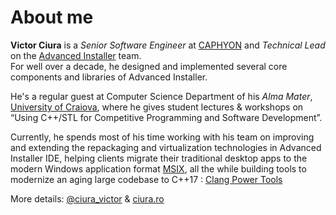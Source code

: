 # About me

**Victor Ciura** is a _Senior Software Engineer_ at [CAPHYON](https://www.caphyon.com) and _Technical Lead_ on the [Advanced Installer](https://www.advancedinstaller.com) team.  
For well over a decade, he designed and implemented several core components and libraries of Advanced Installer.  

He's a regular guest at Computer Science Department of his _Alma Mater_, [University of Craiova](http://www.ace.ucv.ro), where he gives student lectures & workshops on “Using C++/STL for Competitive Programming and Software Development”.  

Currently, he spends most of his time working with his team on improving and extending the repackaging and virtualization technologies in Advanced Installer IDE, helping clients migrate their traditional desktop apps to the modern Windows application format [MSIX](https://www.advancedinstaller.com/msix-introduction.html), all the while building tools to modernize an aging large codebase to C++17 : [Clang Power Tools](http://clangpowertools.com)   

More details: [@ciura_victor](https://twitter.com/ciura_victor) & [ciura.ro](http://ciura.ro)

